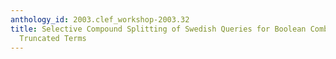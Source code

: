```yaml
---
anthology_id: 2003.clef_workshop-2003.32
title: Selective Compound Splitting of Swedish Queries for Boolean Combinations of
  Truncated Terms
---
```

